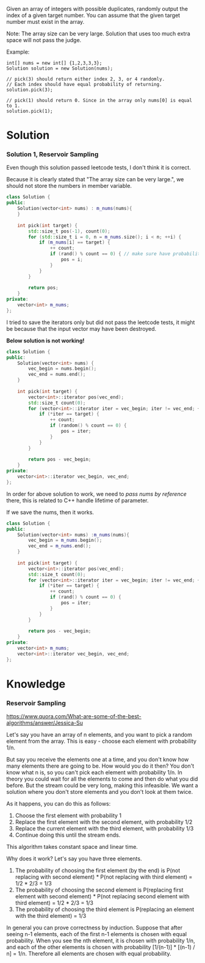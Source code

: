 Given an array of integers with possible duplicates, randomly output the index of a given target number. You can assume that the given target number must exist in the array.

Note:
The array size can be very large. Solution that uses too much extra space will not pass the judge.

Example:

```
int[] nums = new int[] {1,2,3,3,3};
Solution solution = new Solution(nums);

// pick(3) should return either index 2, 3, or 4 randomly. 
// Each index should have equal probability of returning.
solution.pick(3);

// pick(1) should return 0. Since in the array only nums[0] is equal to 1.
solution.pick(1);
```

# Solution

### Solution 1, Reservoir Sampling

Even though this solution passed leetcode tests, I don't think it is correct.

Because it is clearly stated that "The array size can be very large.", we should not store the numbers in member variable.

```cpp
class Solution {
public:
    Solution(vector<int> nums) : m_nums(nums){
    }
    
    int pick(int target) {
        std::size_t pos(-1), count(0);
        for (std::size_t i = 0, n = m_nums.size(); i < n; ++i) {
            if (m_nums[i] == target) {
                ++ count;
                if (rand() % count == 0) { // make sure have probability 1/count to replace the previous index
                    pos = i;
                }
            }
        }
        
        return pos;
    }
private:
    vector<int> m_nums;
};
```

I tried to save the iterators only but did not pass the leetcode tests, it might be because that the input vector may have been destroyed.

__Below solution is not working!__
```cpp
class Solution {
public:
    Solution(vector<int> nums) {
        vec_begin = nums.begin();
        vec_end = nums.end();
    }
    
    int pick(int target) {
        vector<int>::iterator pos(vec_end);
        std::size_t count(0);
        for (vector<int>::iterator iter = vec_begin; iter != vec_end; ++iter) {
            if (*iter == target) {
                ++ count;
                if (random() % count == 0) {
                    pos = iter;
                }
            }
        }
        
        return pos - vec_begin;
    }
private:
    vector<int>::iterator vec_begin, vec_end;
};
```

In order for above solution to work, we need to _pass nums by reference_ there, this is related to C++ handle lifetime of parameter.



If we save the nums, then it works.

```cpp
class Solution {
public:
    Solution(vector<int> nums) :m_nums(nums){
        vec_begin = m_nums.begin();
        vec_end = m_nums.end();
    }
    
    int pick(int target) {
        vector<int>::iterator pos(vec_end);
        std::size_t count(0);
        for (vector<int>::iterator iter = vec_begin; iter != vec_end; ++iter) {
            if (*iter == target) {
                ++ count;
                if (rand() % count == 0) {
                    pos = iter;
                }
            }
        }
        
        return pos - vec_begin;
    }
private:
    vector<int> m_nums;
    vector<int>::iterator vec_begin, vec_end;
};
```

# Knowledge

### Reservoir Sampling

https://www.quora.com/What-are-some-of-the-best-algorithms/answer/Jessica-Su

Let's say you have an array of n elements, and you want to pick a random element from the array.  This is easy - choose each element with probability 1/n.

But say you receive the elements one at a time, and you don't know how many elements there are going to be.  How would you do it then?  You don't know what n is, so you can't pick each element with probability 1/n.  In theory you could wait for all the elements to come and then do what you did before.  But the stream could be very long, making this infeasible.  We want a solution where you don't store elements and you don't look at them twice.

As it happens, you can do this as follows:

1. Choose the first element with probability 1  
2. Replace the first element with the second element, with probability 1/2  
3. Replace the current element with the third element, with probability 1/3  
4. Continue doing this until the stream ends.  

This algorithm takes constant space and linear time.

Why does it work?  Let's say you have three elements.

1. The probability of choosing the first element (by the end) is P(not replacing with second element) * P(not replacing with third element) = 1/2 * 2/3 = 1/3  
2. The probability of choosing the second element is P(replacing first element with second element) * P(not replacing second element with third element) = 1/2 * 2/3 = 1/3  
3. The probability of choosing the third element is P(replacing an element with the third element) = 1/3  

In general you can prove correctness by induction.  Suppose that after seeing n-1 elements, each of the first n-1 elements is chosen with equal probability.  When you see the nth element, it is chosen with probability 1/n, and each of the other elements is chosen with probability [1/(n-1)] * [(n-1) / n] = 1/n.  Therefore all elements are chosen with equal probability.

